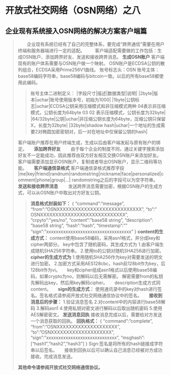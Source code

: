 ﻿# 开放式社交网络（OSN网络）之八

## 企业现有系统接入OSN网络的解决方案客户端篇
>&emsp;&emsp;企业现有系统已经有了自己的完整体系，要完成“跨界通信”需要在用户终端和服务器端进行一定的适配。
>&emsp;&emsp;客户端适配需要做的工作包括：生成OSN账户、添加跨界好友、发送和接收跨界消息。
>**生成OSN账户**
>客户端现有的账户体系需要与OSN账户做一个映射。
>OSN账户是ECDSA公钥的散列组合，ECDSA采用Prime256V1曲线。
>账号标志头：OSN
>账号主体：base58编码字符串，base58编码与bitcoin一致。以后的所有base58都使用此编码。
>>账号主体二进制定义：
>|字段尺寸|描述|数据类型|说明|
>|2byte|版本|uchar|账号使用版本号，初始为1000|
>|1byte|公钥标志|uchar|ECDSA公钥采用压缩模式和非压缩模式两种 04表示非压缩模式，公钥长度为64byte 03 02 表示压缩模式，公钥长度为32byte|
>|64/32byte|公钥|uchar|非压缩公钥长度为64byte，压缩公钥只保留X，长度为32byte|
>|32byte|shadow hash|uchar|一个地址的生成需要2对椭圆加密密钥对，后一对在地址中仅保留公钥的hash|
>
>客户端账户推荐在用户终端生成，生成以后由客户端发起与原有账户的绑定。
>&emsp;
>**添加跨界好友**
>&emsp;&emsp;由于每个企业的制度不同，通过关键字搜索添加好友不一定能成功，因此推荐由双方好友相互交换OSN账户来添加好友。
>客户端需要添加显示OSN账户，复制或者导出OSN账户，显示二维码等功能。
>&emsp;
>**客户端通信录格式**
>客户端通信录格式推荐字段
>|me|key|friend|randnum|randomstring|nickname|face|personalized|comment|phone|group|...|
>randomstring之后的字段可以为空字符串。
>&emsp;
>**发送和接收跨界消息**
>&emsp;&emsp;发送跨界消息需要加密，根据OSN账户的生成方式，可以从OSN账户中取出对方好友公钥。
>>**消息格式封装如下：**
>{
>“command”:”message”,
>“from”:”OSNXXXXXXXXXXXXXXXXXXXXXXXXXXXX”,
>“to”:” OSNXXXXXXXXXXXXXXXXXXXXXXXXXXXX”,
>“crpyto”:”yes/no”,
>“content”:”base58 string”,
>“description”: ”base58 string”,
>“hash”:”hash”,
>“timestamp”:””
>“sign”:”xxxxxxxxxxxxxxxxxxxxxxxxxxxxxxxxxxx”
>}
>**content的生成方式：**
>content使用base58编码，采用asn1格式，并分成key和cipher两部分。
>key中包含了随机密码，其生成方式为
>1.由客户端生成随机SHA256字符串。
>2.使用to的公钥对随机SHA256进行加密。
>**cipher的生成方式为**
>1.使用随机SHA256作为key对需要发送的明文进行加密。
>2.加密方式采用AES128cbc，hash前128bit作为key，后128bit作为vi。
>&emsp;
>key和cipher组成asn1格式以后使用base58编码，如果crypto为no，则解码以后无需解密。
>解密需要from的私钥先解码出key，然后用key解码cipher。
>&emsp;
>description生成方式同content。
>&emsp;
>**sign的生成方式：**
>使用通讯录中的key对hash进行签名。签名格式请参阅开放式社交网络通信协议中的签名。
>&emsp;
>**接收到消息后的步骤：**
>1.验证消息签名
>2.对content中的内容进行base58解码
>3.解码asn1
>4.使用私钥对密文进行解码以后取出随机密码
>5.使用AES解密密文。
>**发送消息回执**
>接收消息完成以后，需要给对方发送一个消息获取的回执。
>**回执格式：**
>{
>“command”:”complete”,
>“from”:”OSNXXXXXXXXXXXXXXXXXXXX”,
>“to”:”OSNXXXXXXXXXXXXXXXXXXXX”,
>“sign”:”xxxxxxxxxxxxxxxxxxxxxxxxxxxxx”,
>“msghash”:[“hash1”,”hash2”,”hash3”]
>}
>Sign:签名是将所有的hash链接成字符串以后签名。
>&emsp;
>接收到回执以后可以确认自己消息已经被对方成功接收。完成消息发送。
>
>**其他命令请参阅开放式社交网络通信协议。**

